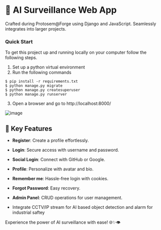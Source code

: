 # 🚀 AI Surveillance Web App

Crafted during Protosem@Forge using Django and JavaScript. Seamlessly integrates into larger projects.

### Quick Start
To get this project up and running locally on your computer follow the following steps.
1. Set up a python virtual environment
2. Run the following commands
```
$ pip install -r requirements.txt
$ python manage.py migrate
$ python manage.py createsuperuser
$ python manage.py runserver
```
   
3. Open a browser and go to http://localhost:8000/

![image](https://github.com/kailas711/Boundary_Area_Mapping/assets/89206677/1ff76838-1162-44d0-8083-63ff4d7ac493)


## 🌟 Key Features

* **Register**: Create a profile effortlessly.
  
* **Login**: Secure access with username and password.

* **Social Login**: Connect with GitHub or Google.

* **Profile**: Personalize with avatar and bio.

* **Remember me**: Hassle-free login with cookies.

* **Forgot Password**: Easy recovery.

* **Admin Panel**: CRUD operations for user management.
* Integrate CCTV/IP stream for AI based object detection and alarm for industrial saftey

Experience the power of AI surveillance with ease! 🌐✨👁️






